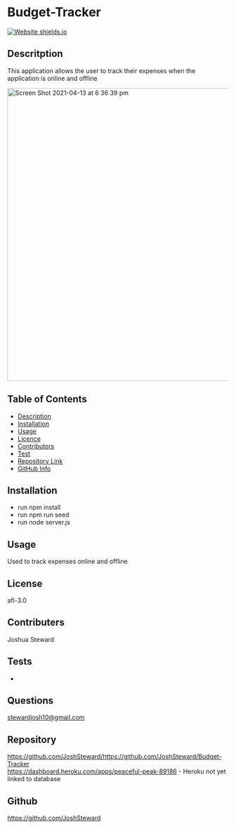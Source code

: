 # Budget-Tracker

[![Website shields.io](https://img.shields.io/website-up-down-green-red/http/shields.io.svg)](http://shields.io/)

## Descritption ##

This application allows the user to track their expenses when the application is online and offline 

<img width="666" alt="Screen Shot 2021-04-13 at 6 36 39 pm" src="https://user-images.githubusercontent.com/73278132/114523223-73aa7100-9c87-11eb-95ec-871765d0e54a.png">

## Table of Contents 

- [Description](#Description)
- [Installation](#Installation)
- [Usage](#Usage)
- [Licence](#Licence)
- [Contributors](#Contributors)
- [Test](#Test)
- [Repository Link](#Repository)
- [GitHub Info](#GitHub) 

## Installation

 - run npm install
 - run npm run seed
 - run node server.js

## Usage 

Used to track expenses online and offline

## License 

afl-3.0

## Contributers 

Joshua Steward

## Tests

- 

## Questions

stewardjosh10@gmail.com

## Repository 

https://github.com/JoshSteward/https://github.com/JoshSteward/Budget-Tracker
<br>
https://dashboard.heroku.com/apps/peaceful-peak-89186 - Heroku not yet linked to database

## Github

https://github.com/JoshSteward
